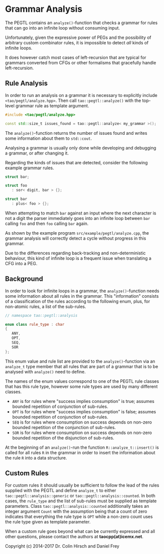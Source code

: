 # Grammar Analysis

The PEGTL contains an `analyze()`-function that checks a grammar for rules that can go into an infinite loop without consuming input.

Unfortunately, given the expressive power of PEGs and the possibility of arbitrary custom combinator rules, it is impossible to detect *all* kinds of infinite loops.

It does however catch most cases of left-recursion that are typical for grammars converted from CFGs or other formalisms that gracefully handle left-recursion.

## Rule Analysis

In order to run an analysis on a grammar it is necessary to explicitly include `<tao/pegtl/analyze.hpp>`.
Then call `tao::pegtl::analyze()` with the top-level grammar rule as template argument.

```c++
#include <tao/pegtl/analyze.hpp>

const std::size_t issues_found = tao::pegtl::analyze< my_grammar >();
```

The `analyze()`-function returns the number of issues found and writes some information about them to `std::cout`.

Analysing a grammar is usually only done while developing and debugging a grammar, or after changing it.

Regarding the kinds of issues that are detected, consider the following example grammar rules.

```c++
struct bar;

struct foo
   : sor< digit, bar > {};

struct bar
   : plus< foo > {};
```

When attempting to match `bar` against an input where the next character is not a digit the parser immediately goes into an infinite loop between `bar` calling `foo` and then `foo` calling `bar` again.

As shown by the example program `src/example/pegtl/analyze.cpp`, the grammar analysis will correctly detect a cycle without progress in this grammar.

Due to the differences regarding back-tracking and non-deterministic behaviour, this kind of infinite loop is a frequent issue when translating a CFG into a PEG.

## Background

In order to look for infinite loops in a grammar, the `analyze()`-function needs some information about all rules in the grammar.
This "information" consists of a classification of the rules according to the following enum, plus, for non-atomic rules, a list of the sub-rules.

```c++
// namespace tao::pegtl::analysis

enum class rule_type : char
{
   ANY,
   OPT,
   SEQ,
   SOR
};
```

This enum value and rule list are provided to the `analyze()`-function via an `analyze_t` type member that all rules that are part of a grammar that is to be analysed with `analyze()` need to define.

The names of the enum values correspond to one of the PEGTL rule classes that has this rule type, however some rule types are used by many different classes.

* `ANY` is for rules where "success implies consumption" is true; assumes bounded repetition of conjunction of sub-rules.
* `OPT` is for rules where "success implies consumption" is false; assumes bounded repetition of conjunction of sub-rules.
* `SEQ` is for rules where consumption on success depends on non-zero bounded repetition of the conjunction of sub-rules.
* `SOR` is for rules where consumption on success depends on non-zero bounded repetition of the disjunction of sub-rules.

At the beginning of an `analyze()`-run the function `R::analyze_t::insert()` is called for all rules `R` in the grammar in order to insert the information about the rule `R` into a data structure.

## Custom Rules

For custom rules it should usually be sufficient to follow the lead of the rules supplied with the PEGTL and define `analyze_t` to either `tao::pegtl::analysis::generic` or `tao::pegtl::analysis::counted`.
In both cases, the `rule_type` and the list of sub-rules must be supplied as template parameters.
Class `tao::pegtl::analysis::counted` additionally takes an integer argument `Count` with the assumption being that a count of zero indicates that everything the rule type is `OPT` while a non-zero count uses the rule type given as template parameter.

When a custom rule goes beyond what can be currently expressed and all other questions, please contact the authors at **taocpp(at)icemx.net**.

Copyright (c) 2014-2017 Dr. Colin Hirsch and Daniel Frey
